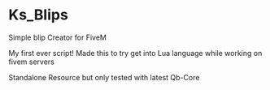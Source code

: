 # Ks_Blips
Simple blip Creator for FiveM

My first ever script! Made this to try get into Lua language while working on fivem servers

Standalone Resource but only tested with latest Qb-Core
